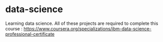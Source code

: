 # data-science
Learning data science.
All of these projects are required to complete this course : https://www.coursera.org/specializations/ibm-data-science-professional-certificate
